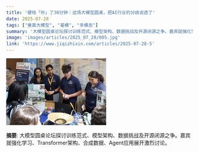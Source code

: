 ```yaml
---
title: '硬核「吵」了30分钟：这场大模型圆桌，把AI行业的分歧说透了'
date: 2025-07-28
tags: ["垂直大模型", "基模", "多模态"]
summary: '大模型圆桌论坛探讨训练范式、模型架构、数据挑战及开源闭源之争。嘉宾就强化学习、Transformer架构、合成数据、Agent应用展开激烈讨论。'
image: 'images/articles/2025_07_28/005.jpg'
link: 'https://www.jiqizhixin.com/articles/2025-07-28-5'
---
```

![硬核「吵」了30分钟：这场大模型圆桌，把AI行业的分歧说透了](images/articles/2025_07_28/005.jpg)

**摘要**: 大模型圆桌论坛探讨训练范式、模型架构、数据挑战及开源闭源之争。嘉宾就强化学习、Transformer架构、合成数据、Agent应用展开激烈讨论。
